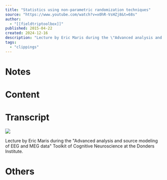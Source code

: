 ```yaml
---
title: "Statistics using non-parametric randomization techniques"
source: "https://www.youtube.com/watch?v=x0hR-VsHZj8&t=68s"
author:
  - "[[fieldtriptoolbox]]"
published: 2015-04-22
created: 2024-12-16
description: "Lecture by Eric Maris during the \"Advanced analysis and source modeling of EEG and MEG data\" Toolkit of Cognitive Neuroscience at the Donders Institute."
tags:
  - "clippings"
---
```

#
# Notes
# Content 
# Transcript
![](https://www.youtube.com/watch?v=x0hR-VsHZj8)  

Lecture by Eric Maris during the "Advanced analysis and source modeling of EEG and MEG data" Toolkit of Cognitive Neuroscience at the Donders Institute.
# Others

